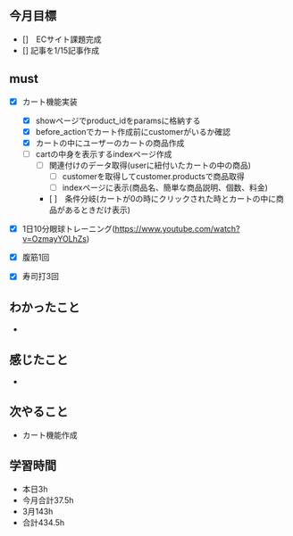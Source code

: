 
## 今月目標
- []　ECサイト課題完成
- [] 記事を1/15記事作成


## must
- [x] カート機能実装
  - [x] showページでproduct_idをparamsに格納する
  - [x] before_actionでカート作成前にcustomerがいるか確認
  - [x] カートの中にユーザーのカートの商品作成
  - [ ] cartの中身を表示するindexページ作成
    - [ ] 関連付けのデータ取得(userに紐付いたカートの中の商品)
      - [ ] customerを取得してcustomer.productsで商品取得 
      - [ ] indexページに表示(商品名、簡単な商品説明、個数、料金)
    - [ ]　条件分岐(カートが0の時にクリックされた時とカートの中に商品があるときだけ表示) 
- [x] 1日10分眼球トレーニング(https://www.youtube.com/watch?v=OzmayYOLhZs)
- [x] 腹筋1回
- [x] 寿司打3回



## わかったこと
- 

  
## 感じたこと
- 
  
## 次やること
  - カート機能作成

## 学習時間
  - 本日3h
  - 今月合計37.5h
  - 3月143h
  - 合計434.5h
